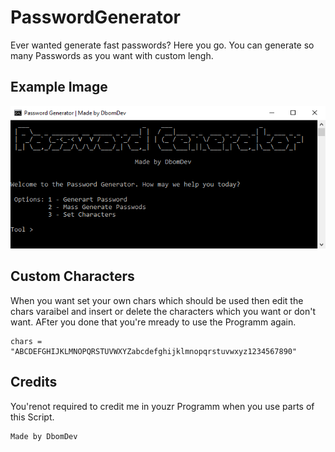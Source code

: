 # PasswordGenerator
Ever wanted generate fast passwords? Here you go. You can generate so many Passwords as you want with custom lengh.

## Example Image
![Example Image](https://github.com/DbomDev/PasswordGenerator/blob/main/img1.PNG)

## Custom Characters
When you want set your own chars which should be used then edit the chars varaibel and insert or delete the characters which you want or don't want. AFter you done that you're mready to use the Programm again.
```
chars = "ABCDEFGHIJKLMNOPQRSTUVWXYZabcdefghijklmnopqrstuvwxyz1234567890"
```

## Credits
You'renot required to credit me in youzr Programm when you use parts of this Script.
```
Made by DbomDev
```
